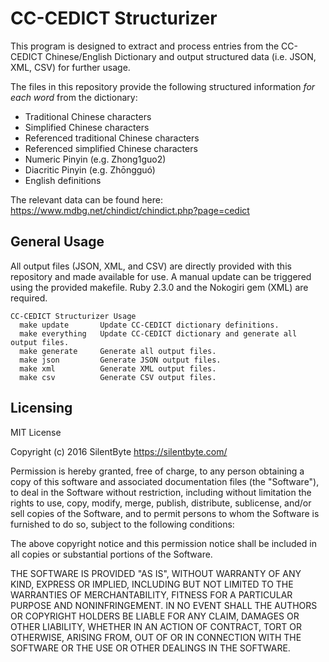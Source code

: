 
CC-CEDICT Structurizer
======================

This program is designed to extract and process entries from the CC-CEDICT Chinese/English Dictionary and output structured data (i.e. JSON, XML, CSV) for further usage.

The files in this repository provide the following structured information *for each word* from the dictionary:

* Traditional Chinese characters
* Simplified Chinese characters
* Referenced traditional Chinese characters
* Referenced simplified Chinese characters
* Numeric Pinyin (e.g. Zhong1guo2)
* Diacritic Pinyin (e.g. Zhōngguó)
* English definitions

The relevant data can be found here:
https://www.mdbg.net/chindict/chindict.php?page=cedict


## General Usage
All output files (JSON, XML, and CSV) are directly provided with this repository and made available for use. A manual update can be triggered using the provided makefile. Ruby 2.3.0 and the Nokogiri gem (XML) are required.

```make
CC-CEDICT Structurizer Usage
  make update       Update CC-CEDICT dictionary definitions.
  make everything   Update CC-CEDICT dictionary and generate all output files.
  make generate     Generate all output files.
  make json         Generate JSON output files.
  make xml          Generate XML output files.
  make csv          Generate CSV output files.
```

## Licensing

MIT License

Copyright (c) 2016 SilentByte <https://silentbyte.com/>

Permission is hereby granted, free of charge, to any person obtaining a copy
of this software and associated documentation files (the "Software"), to deal
in the Software without restriction, including without limitation the rights
to use, copy, modify, merge, publish, distribute, sublicense, and/or sell
copies of the Software, and to permit persons to whom the Software is
furnished to do so, subject to the following conditions:

The above copyright notice and this permission notice shall be included in all
copies or substantial portions of the Software.

THE SOFTWARE IS PROVIDED "AS IS", WITHOUT WARRANTY OF ANY KIND, EXPRESS OR
IMPLIED, INCLUDING BUT NOT LIMITED TO THE WARRANTIES OF MERCHANTABILITY,
FITNESS FOR A PARTICULAR PURPOSE AND NONINFRINGEMENT. IN NO EVENT SHALL THE
AUTHORS OR COPYRIGHT HOLDERS BE LIABLE FOR ANY CLAIM, DAMAGES OR OTHER
LIABILITY, WHETHER IN AN ACTION OF CONTRACT, TORT OR OTHERWISE, ARISING FROM,
OUT OF OR IN CONNECTION WITH THE SOFTWARE OR THE USE OR OTHER DEALINGS IN THE
SOFTWARE.

